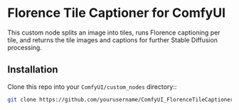 # Florence Tile Captioner for ComfyUI

This custom node splits an image into tiles, runs Florence captioning per tile, and returns the tile images and captions for further Stable Diffusion processing.

## Installation

Clone this repo into your `ComfyUI/custom_nodes` directory::

```bash
git clone https://github.com/yourusername/ComfyUI_FlorenceTileCaptioner.git
